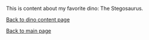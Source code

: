 This is content about my favorite dino: The Stegosaurus.

[Back to dino content page](/../dinos.md)

[Back to main page](/../../index.md)
